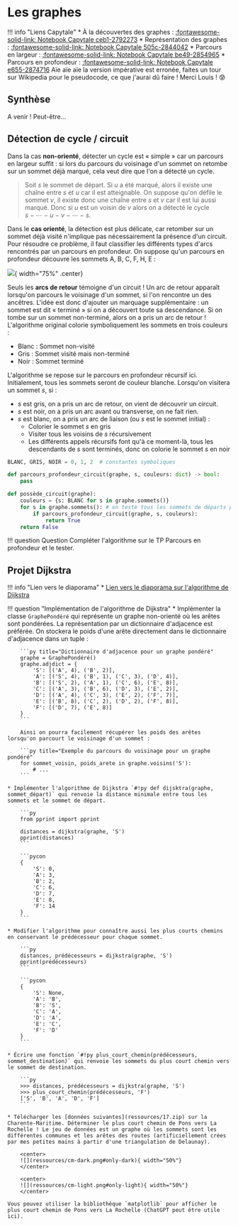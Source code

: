 # Les graphes

!!! info "Liens Capytale"
    * À la découvertes des graphes : [:fontawesome-solid-link: Notebook Capytale ceb1-2792273](https://capytale2.ac-paris.fr/web/c/ceb1-2792273)
    * Représentation des graphes : [:fontawesome-solid-link: Notebook Capytale 505c-2844042](https://capytale2.ac-paris.fr/web/c/505c-2844042)
    * Parcours en largeur : [:fontawesome-solid-link: Notebook Capytale be49-2854965](https://capytale2.ac-paris.fr/web/c/be49-2854965)
    * Parcours en profondeur : [:fontawesome-solid-link: Notebook Capytale e655-2874716](https://capytale2.ac-paris.fr/web/c/e655-2874716) Aïe aïe aïe la version impérative est erronée, faites un tour sur Wikipedia pour le pseudocode, ce que j'aurai dû faire ! Merci Louis ! 😰


## Synthèse

A venir ! Peut-être... 

## Détection de cycle / circuit

Dans la cas **non-orienté**, détecter un cycle est « simple » car un parcours en largeur suffit : si lors du parcours du voisinage d'un sommet on retombe sur un sommet déjà marqué, cela veut dire que l'on a détecté un cycle.

> Soit $s$ le sommet de départ. Si $u$ a été marqué, alors il existe une chaîne entre $s$ et $u$ car il est atteignable. On suppose qu'on défile le sommet $v$, il existe donc une chaîne entre $s$ et $v$ car il est lui aussi marqué. Donc si $u$ est un voisin de $v$ alors on a détecté le cycle $s ~\mathrm{-}~ \cdots ~\mathrm{-}~ u ~\mathrm{-}~ v ~\mathrm{-}~ \cdots ~\mathrm{-}~ s$.

Dans le **cas orienté**, la détection est plus délicate, car retomber sur un sommet déjà visité n'implique pas nécessairement la présence d'un circuit. Pour résoudre ce problème, il faut classifier les différents types d'arcs rencontrés par un parcours en profondeur. On suppose qu'un parcours en profondeur découvre les sommets A, B, C, F, H, E :

![](ressources/dfs.png){ width="75%" .center}

Seuls les **arcs de retour** témoigne d'un circuit ! Un arc de retour apparaît lorsqu'on parcours le voisinage d'un sommet, si l'on rencontre un des ancêtres. L'idée est donc d'ajouter un marquage supplémentaire : un sommet est dit « terminé » si on a découvert toute sa descendance. Si on tombe sur un sommet non-terminé, alors on a pris un arc de retour ! L'algorithme original colorie symboliquement les sommets en trois couleurs :

* Blanc : Sommet non-visité
* Gris : Sommet visité mais non-terminé
* Noir : Sommet terminé

L'algorithme se repose sur le parcours en profondeur récursif ici. Initialement, tous les sommets seront de couleur blanche. Lorsqu'on visitera un sommet $s$, si :

* $s$ est gris, on a pris un arc de retour, on vient de découvrir un circuit.
* $s$ est noir, on a pris un arc avant ou transverse, on ne fait rien.
* $s$ est blanc, on a pris un arc de liaison (ou $s$ est le sommet initial) :
    * Colorier le sommet $s$ en gris
    * Visiter tous les voisins de $s$ récursivement
    * Les différents appels récursifs font qu'à ce moment-là, tous les descendants de $s$ sont terminés, donc on colorie le sommet $s$ en noir

```py
BLANC, GRIS, NOIR = 0, 1, 2  # constantes symboliques

def parcours_profondeur_circuit(graphe, s, couleurs: dict) -> bool:
    pass

def possède_circuit(graphe):
    couleurs = {s: BLANC for s in graphe.sommets()}
    for s in graphe.sommets(): # on teste tous les sommets de départs possibles
        if parcours_profondeur_circuit(graphe, s, couleurs):
            return True
    return False
```

!!! question Question
    Compléter l'algorithme sur le TP Parcours en profondeur et le tester.


## Projet Dijkstra

!!! info "Lien vers le diaporama"
    * [Lien vers le diaporama sur l'algorithme de Dijkstra](ressources/dijkstra.pdf)

!!! question "Implémentation de l'algorithme de Dijkstra"
    * Implémenter la classe `GraphePondéré` qui représente un graphe non-orienté où les arêtes sont pondérées. La représentation par un dictionnaire d'adjacence est préférée. On stockera le poids d'une arête directement dans le dictionnaire d'adjacence dans un tuple :

        ```py title="Dictionnaire d'adjacence pour un graphe pondéré"
        graphe = GraphePondéré()
        graphe.adjdict = {
            'S': [('A', 4), ('B', 2)],
            'A': [('S', 4), ('B', 1), ('C', 3), ('D', 4)],
            'B': [('S', 2), ('A', 1), ('C', 6), ('E', 8)],
            'C': [('A', 3), ('B', 6), ('D', 3), ('E', 2)],
            'D': [('A', 4), ('C', 3), ('E', 2), ('F', 7)],
            'E': [('B', 8), ('C', 2), ('D', 2), ('F', 8)],
            'F': [('D', 7), ('E', 8)]
        }
        ```

        Ainsi on pourra facilement récupérer les poids des arêtes lorsqu'on parcourt le voisinage d'un sommet :

        ```py title="Exemple du parcours du voisinage pour un graphe pondéré" 
        for sommet_voisin, poids_arete in graphe.voisins('S'):
            # ...
        ```

    * Implémenter l'algorithme de Dijkstra `#!py def dijsktra(graphe, sommet_départ)` qui renvoie la distance minimale entre tous les sommets et le sommet de départ.

        ```py
        from pprint import pprint

        distances = dijkstra(graphe, 'S')
        pprint(distances)
        ```

        ```pycon
        {
            'S': 0,
            'A': 3,
            'B': 2,
            'C': 6,
            'D': 7,
            'E': 8,
            'F': 14
        }
        ```

    * Modifier l'algorithme pour connaître aussi les plus courts chemins en conservant le prédécesseur pour chaque sommet.

        ```py
        distances, prédécesseurs = dijkstra(graphe, 'S')
        pprint(prédécesseurs)
        ```

        ```pycon
        {
            'S': None,
            'A': 'B',
            'B': 'S',
            'C': 'A',
            'D': 'A',
            'E': 'C',
            'F': 'D'
        }
        ```

    * Écrire une fonction `#!py plus_court_chemin(prédécesseurs, sommet_destination)` qui renvoie les sommets du plus court chemin vers le sommet de destination.
  
        ```py
        >>> distances, prédécesseurs = dijkstra(graphe, 'S')
        >>> plus_court_chemin(prédécesseurs, 'F')
        ['S', 'B', 'A', 'D', 'F']
        ```

    * Télécharger les [données suivantes](ressources/17.zip) sur la Charente-Maritime. Déterminer le plus court chemin de Pons vers La Rochelle ! Le jeu de données est un graphe où les sommets sont les différentes communes et les arêtes des routes (artificiellement crées par mes petites mains à partir d'une triangulation de Delaunay).

        <center>
        ![](ressources/cm-dark.png#only-dark){ width="50%"}
        </center>

        <center>
        ![](ressources/cm-light.png#only-light){ width="50%"}
        </center>

    Vous pouvez utiliser la bibliothèque `matplotlib` pour afficher le plus court chemin de Pons vers La Rochelle (ChatGPT peut être utile ici).